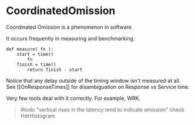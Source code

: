 # CoordinatedOmission

Coordinated Omission is a phenomenon in software.

It occurs frequently in measuring and benchmarking.

```example
def measure( fn ):
    start = time()
        fn
    finish = time()
        return finish - start
```

Notice that any delay outside of the timing window isn't measured at all. See [[OnResponseTimes]] for disambiguation on Response vs Service time.

Very few tools deal with it correctly. For example, WRK.

> #todo "vertical rises in the latency tend to indicate omission"
> check HdrHistogram

